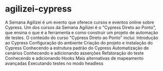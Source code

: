 ﻿# agilizei-cypress
A Semana Agilizei é um evento que oferece cursos e eventos online sobre Cypress. Um dos cursos da Semana Agilizei é o "Cypress Direto ao Ponto", que ensina o que é a ferramenta e como construir um projeto de automação de testes. 
O conteúdo do curso "Cypress Direto ao Ponto" inclui:
Introdução ao Cypress
Configuração do ambiente
Criação do projeto e instalação do Cypress
Conhecendo a estrutura padrão do Cypress
Automatização de cenários
Conhecendo e adicionando asserções
Refatoração do teste
Conhecendo e adicionando Hooks
Mais alternativas de mapeamento avançadas
Executando testes no modo headless 
